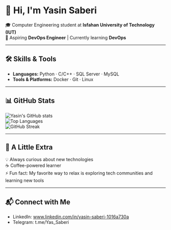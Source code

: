 # 👋 Hi, I'm Yasin Saberi  

🎓 Computer Engineering student at **Isfahan University of Technology (IUT)**  
🚀 Aspiring **DevOps Engineer** | Currently learning **DevOps**  

---

## 🛠️ Skills & Tools  
- **Languages:** Python · C/C++ · SQL Server · MySQL  
- **Tools & Platforms:** Docker · Git · Linux  

---

## 📊 GitHub Stats  
![Yasin's GitHub stats](https://github-readme-stats.vercel.app/api?username=YasinSaberi&show_icons=true&theme=radical)  
![Top Languages](https://github-readme-stats.vercel.app/api/top-langs/?username=YasinSaberi&layout=compact&theme=radical)  
![GitHub Streak](https://streak-stats.demolab.com?user=YasinSaberi&theme=radical&hide_border=true)

---

## 🌱 A Little Extra  
💡 Always curious about new technologies  
☕ Coffee-powered learner  
⚡ Fun fact: My favorite way to relax is exploring tech communities and learning new tools  

---

## 📬 Connect with Me  
- LinkedIn: www.linkedin.com/in/yasin-saberi-1016a730a 
- Telegram: t.me/Yas_Saberi

